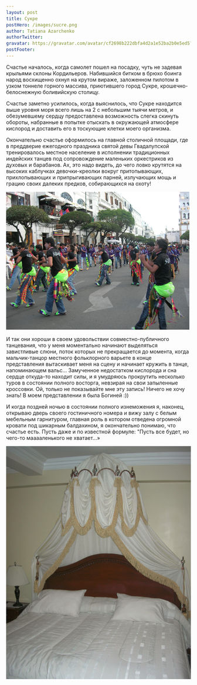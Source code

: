 ```yaml
---
layout: post
title: Сукре
postHero: /images/sucre.png
author: Tatiana Azarchenko
authorTwitter: 
gravatar: https://gravatar.com/avatar/cf2698b222dbfa4d2a1e52ba2b0e5ed5?s=150
postFooter: 
---
```


Счастье началось, когда самолет пошел на посадку, чуть не задевая крыльями склоны Кордильеров. Набившийся битком в брюхо боинга народ восхищенно охнул на крутом вираже, заложенном пилотом в узком тоннеле горного массива, приютившего город Сукре, крошечно-белоснежную боливийскую столицу. 

Счастье заметно усилилось, когда выяснилось, что Сукре находится выше уровня моря всего лишь на 2 с небольшим тыячи метров, и обезумевшему сердцу предоставлена возможность слегка скинуть обороты, набранные в попытке отыскать в окружающей атмосфере кислород и доставить его в тоскующие клетки моего организма. 

 Окончательно счастье оформилось на главной столичной площади, где в преддверие ежегодного праздника святой девы Гвадалупской тренировалось  местное население в исполнении традиционных индейских танцев под сопровождение маленьких оркестриков из духовых и барабанов. Ах, это надо видеть, до чего ловко крутятся на высоких каблучках девочки-креолки вокруг притопывающих, прихлопывающих и припрыгивающих парней,   излучающих мощь и грацию своих далеких предков, собирающихся на охоту!  
 
 <img src="/images/dance.jpg">
 
 И так они хороши в своем удовольствии совместно-публичного танцевания, что у меня моментально начинают выделяться завистливые слюни, поток которых не прекращается до момента, когда  мальчик-танцор местного фольклорного варьете в конце представления вытаскивает меня на сцену и начинает кружить в танце, напоминающем вальс… Замученное недостатком кислорода и сна сердце откуда-то находит силы, и я умудряюсь прокрутить несколько туров в состоянии полного восторга, невзирая на свои запыленные кроссовки. Ой, только не показывайте мне эту запись! Ничего не хочу знать! В моем представлении я была Богиней :)) 

И когда поздней ночью в состоянии полного изнеможения  я, наконец, открываю дверь своего гостиничного номера и вижу залу с белым мебельным гарнитуром, главная роль в котором отведена  огромной кровати под  шикарным балдахином, я окончательно понимаю,  что счастье есть. Пусть даже и по известной формуле: "Пусть все будет, но чего-то мааааленького не хватает…»

<img src="/images/bed.png">






